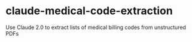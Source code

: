 # claude-medical-code-extraction
Use Claude 2.0 to extract lists of medical billing codes from unstructured PDFs

